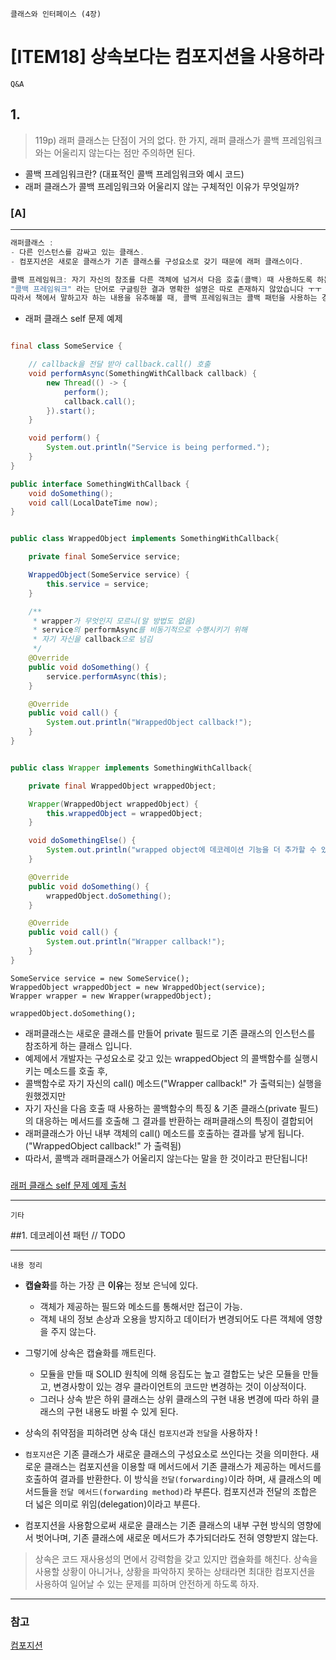 `클래스와 인터페이스 (4장)`

# [ITEM18] 상속보다는 컴포지션을 사용하라

`Q&A`
## 1.
> 119p) 래퍼 클래스는 단점이 거의 없다. 한 가지, 래퍼 클래스가 콜백 프레임워크와는 어울리지 않는다는 점만 주의하면 된다.

* 콜백 프레임워크란? (대표적인 콜백 프레임워크와 예시 코드)
* 래퍼 클래스가 콜백 프레임워크와 어울리지 않는 구체적인 이유가 무엇일까?

### [A]
___
``` java
래퍼클래스 :
- 다른 인스턴스를 감싸고 있는 클래스.
- 컴포지션은 새로운 클래스가 기존 클래스를 구성요소로 갖기 때문에 래퍼 클래스이다.

콜백 프레임워크: 자기 자신의 참조를 다른 객체에 넘겨서 다음 호출(콜백) 때 사용하도록 하는 것
"콜백 프레임워크" 라는 단어로 구글링한 결과 명확한 설명은 따로 존재하지 않았습니다 ㅜㅜ
따라서 책에서 말하고자 하는 내용을 유추해볼 때, 콜백 프레임워크는 콜백 패턴을 사용하는 경우를 말하는 것 같습니다.
```

* 래퍼 클래스 self 문제 예제
``` java

final class SomeService {

    // callback을 전달 받아 callback.call() 호출
    void performAsync(SomethingWithCallback callback) {
        new Thread(() -> {
            perform();
            callback.call();
        }).start();
    }

    void perform() {
        System.out.println("Service is being performed.");
    }
}

public interface SomethingWithCallback {
    void doSomething();
    void call(LocalDateTime now);
}


public class WrappedObject implements SomethingWithCallback{

    private final SomeService service;

    WrappedObject(SomeService service) {
        this.service = service;
    }

    /**
     * wrapper가 무엇인지 모르니(알 방법도 없음) 
     * service의 performAsync를 비동기적으로 수행시키기 위해
     * 자기 자신을 callback으로 넘김
     */
    @Override
    public void doSomething() {
        service.performAsync(this);
    }

    @Override
    public void call() {
        System.out.println("WrappedObject callback!");
    }
}


public class Wrapper implements SomethingWithCallback{

    private final WrappedObject wrappedObject;

    Wrapper(WrappedObject wrappedObject) {
        this.wrappedObject = wrappedObject;
    }

    void doSomethingElse() {
        System.out.println("wrapped object에 데코레이션 기능을 더 추가할 수 있다!");
    }

    @Override
    public void doSomething() {
        wrappedObject.doSomething();
    }

    @Override
    public void call() {
        System.out.println("Wrapper callback!");
    }
}
```

```
SomeService service = new SomeService();
WrappedObject wrappedObject = new WrappedObject(service);
Wrapper wrapper = new Wrapper(wrappedObject);

wrappedObject.doSomething();
```


* 래퍼클래스는 새로운 클래스를 만들어 private 필드로 기존 클래스의 인스턴스를 참조하게 하는 클래스 입니다.
* 예제에서 개발자는 구성요소로 갖고 있는 wrappedObject 의 콜백함수를 실행시키는 메소드를 호출 후, 
* 콜백함수로 자기 자신의 call() 메소드("Wrapper callback!" 가 출력되는) 실행을 원했겠지만
* 자기 자신을 다음 호출 때 사용하는 콜백함수의 특징 & 기존 클래스(private 필드)의 대응하는 메서드를 호출해 그 결과를 반환하는 래퍼클래스의 특징이 결합되어
* 래퍼클래스가 아닌 내부 객체의 call() 메소드를 호출하는 결과를 낳게 됩니다. ("WrappedObject callback!" 가 출력됨)
* 따라서, 콜백과 래퍼클래스가 어울리지 않는다는 말을 한 것이라고 판단됩니다!


###

[래퍼 클래스 self 문제 예제 출처](https://coderanch.com/t/670687/java/wrapper-class-suitable-callback-framework)

___
`기타`

##1. 데코레이션 패턴
// TODO 
___


`내용 정리`
* **캡슐화**를 하는 가장 큰 **이유**는 정보 은닉에 있다.
  * 객체가 제공하는 필드와 메소드를 통해서만 접근이 가능.
  * 객체 내의 정보 손상과 오용을 방지하고 데이터가 변경되어도 다른 객체에 영향을 주지 않는다.

* 그렇기에 상속은 캡슐화를 깨트린다.
  * 모듈을 만들 때 SOLID 원칙에 의해 응집도는 높고 결합도는 낮은 모듈을 만들고, 변경사항이 있는 경우 클라이언트의 코드만 변경하는 것이 이상적이다.
  * 그러나 상속 받은 하위 클래스는 상위 클래스의 구현 내용 변경에 따라 하위 클래스의 구현 내용도 바뀔 수 있게 된다.


* 상속의 취약점을 피하려면 상속 대신 `컴포지션`과 `전달`을 사용하자 !


* `컴포지션`은 기존 클래스가 새로운 클래스의 구성요소로 쓰인다는 것을 의미한다. 새로운 클래스는 컴포지션을 이용할 때 메서드에서 기존 클래스가 제공하는 메서드를 호출하여 결과를 반환한다. 이 방식을 `전달(forwarding)`이라 하며, 새 클래스의 메서드들을 `전달 메서드(forwarding method)`라 부른다. 컴포지션과 전달의 조합은 더 넓은 의미로 위임(delegation)이라고 부른다.


* 컴포지션을 사용함으로써 새로운 클래스는 기존 클래스의 내부 구현 방식의 영향에서 벗어나며, 기존 클래스에 새로운 메서드가 추가되더라도 전혀 영향받지 않는다.

> 상속은 코드 재사용성의 면에서 강력함을 갖고 있지만 캡슐화를 해친다. 상속을 사용할 상황이 아니거나, 상황을 파악하지 못하는 상태라면 최대한 컴포지션을 사용하여 일어날 수 있는 문제를 피하며 안전하게 하도록 하자.




----
### 참고
[컴포지션](https://ckddn9496.tistory.com/92)